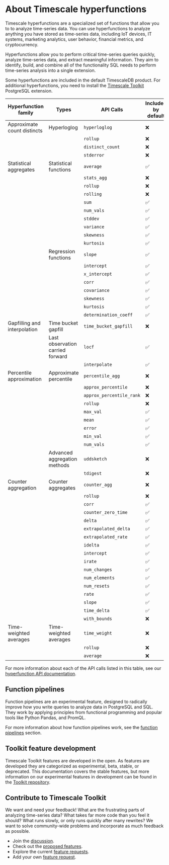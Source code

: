 # About Timescale hyperfunctions
Timescale hyperfunctions are a specialized set of functions that allow you to to
analyze time-series data. You can use hyperfunctions to analyze anything you
have stored as time-series data, including IoT devices, IT systems, marketing
analytics, user behavior, financial metrics, and cryptocurrency.

Hyperfunctions allow you to perform critical time-series queries quickly,
analyze time-series data, and extract meaningful information. They aim to
identify, build, and combine all of the functionality SQL needs to perform
time-series analysis into a single extension.

Some hyperfunctions are included in the default TimescaleDB product. For
additional hyperfunctions, you need to install the
[Timescale Toolkit][install-toolkit] PostgreSQL extension.

|Hyperfunction family|Types|API Calls|Included by default|Toolkit required|
|-|-|-|-|-|
|Approximate count distincts|Hyperloglog|`hyperloglog`|❌|✅|
|||`rollup`|❌|✅|
|||`distinct_count`|❌|✅|
|||`stderror`|❌|✅|
|Statistical aggregates|Statistical functions|`average`|✅|❌|
|||`stats_agg`|❌|✅|
|||`rollup`|❌|✅|
|||`rolling`|❌|✅|
|||`sum`|✅|❌|
|||`num_vals`|✅|❌|
|||`stddev`|✅|❌|
|||`variance`|✅|❌|
|||`skewness`|✅|❌|
|||`kurtosis`|✅|❌|
||Regression functions|`slope`|✅|❌|
|||`intercept`|✅|❌|
|||`x_intercept`|✅|❌|
|||`corr`|✅|❌|
|||`covariance`|✅|❌|
|||`skewness`|✅|❌|
|||`kurtosis`|✅|❌|
|||`determination_coeff`|✅|❌|
|Gapfilling and interpolation|Time bucket gapfill|`time_bucket_gapfill`|❌|✅|
||Last observation carried forward|`locf`|✅|❌|
|||`interpolate`|✅|❌|
|Percentile approximation|Approximate percentile|`percentile_agg`|❌|✅|
|||`approx_percentile`|❌|✅|
|||`approx_percentile_rank`|❌|✅|
|||`rollup`|❌|✅|
|||`max_val`|✅|❌|
|||`mean`|✅|❌|
|||`error`|✅|❌|
|||`min_val`|✅|❌|
|||`num_vals`|✅|❌|
||Advanced aggregation methods|`uddsketch`|❌|✅|
|||`tdigest`|❌|✅|
|Counter aggregation|Counter aggregates|`counter_agg`|❌|✅|
|||`rollup`|❌|✅|
|||`corr`|✅|❌|
|||`counter_zero_time`|✅|❌|
|||`delta`|✅|❌|
|||`extrapolated_delta`|✅|❌|
|||`extrapolated_rate`|✅|❌|
|||`idelta`|✅|❌|
|||`intercept`|✅|❌|
|||`irate`|✅|❌|
|||`num_changes`|✅|❌|
|||`num_elements`|✅|❌|
|||`num_resets`|✅|❌|
|||`rate`|✅|❌|
|||`slope`|✅|❌|
|||`time_delta`|✅|❌|
|||`with_bounds`|❌|✅|
|Time-weighted averages|Time-weighted averages|`time_weight`|❌|✅|
|||`rollup`|❌|✅|
|||`average`|❌|✅|

For more information about each of the API calls listed in this table, see our [hyperfunction API documentation][api-hyperfunctions].

## Function pipelines
Function pipelines are an experimental feature, designed to radically improve
how you write queries to analyze data in PostgreSQL and SQL. They work by
applying principles from functional programming and popular tools like Python
Pandas, and PromQL.

For more information about how function pipelines work, see the [function pipelines][function-pipelines] section.

## Toolkit feature development
Timescale Toolkit features are developed in the open. As features are developed
they are categorized as experimental, beta, stable, or deprecated. This
documentation covers the stable features, but more information on our
experimental features in development can be found in the
[Toolkit repository][gh-docs].

## Contribute to Timescale Toolkit
We want and need your feedback! What are the frustrating parts of analyzing
time-series data? What takes far more code than you feel it should? What runs
slowly, or only runs quickly after many rewrites? We want to solve
community-wide problems and incorporate as much feedback as possible.

*   Join the [discussion][gh-discussions].
*   Check out the [proposed features][gh-proposed].
*   Explore the current [feature requests][gh-requests].
*   Add your own [feature request][gh-newissue].


[install-toolkit]: /how-to-guides/hyperfunctions/install-toolkit
[api-hyperfunctions]: /api/:currentVersion:/hyperfunctions
[gh-docs]: https://github.com/timescale/timescale-analytics/tree/main/docs
[function-pipelines]: /how-to-guides/hyperfunctions/function-pipelines
[gh-discussions]: https://github.com/timescale/timescale-analytics/discussions
[gh-proposed]: https://github.com/timescale/timescale-analytics/labels/proposed-feature
[gh-requests]: https://github.com/timescale/timescale-analytics/labels/feature-request
[gh-newissue]: https://github.com/timescale/timescale-analytics/issues/new?assignees=&labels=feature-request&template=feature-request.md&title=
